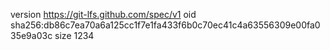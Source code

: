 version https://git-lfs.github.com/spec/v1
oid sha256:db86c7ea70a6a125cc1f7e1fa433f6b0c70ec41c4a63556309e00fa035e9a03c
size 1234
